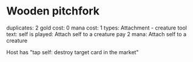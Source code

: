 # Wooden pitchfork

duplicates: 2
gold cost:  0
mana cost: 1
types: Attachment - creature tool
text:
self is played: Attach self to a creature
pay 2 mana: Attach self to a creature

Host has "tap self: destroy target card in the market"
